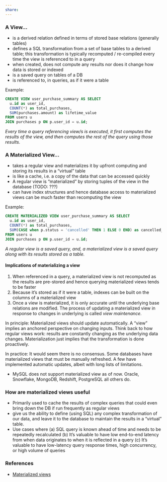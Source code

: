 ```yaml
---
share:
---
```

### A View...
- is a derived relation defined in terms of stored base relations (generally tables)
- defines a SQL transformation from a set of base tables to a derived table; this transformation is typically recomputed / re-compiled every time the view is referenced to in a query
- when created, does not compute any results nor does it change how data is stored or indexed
- is a saved query on tables of a DB
- is referenced to, in queries, as if it were a table

Example:
```sql
CREATE VIEW user_purchase_summary AS SELECT
  u.id as user_id,
  COUNT(*) as total_purchases,
  SUM(purchases.amount) as lifetime_value
FROM users u
JOIN purchases p ON p.user_id = u.id;
```

_Every time a query referencing view/s is executed, it first computes the results of the view, and then computes the rest of the query using those results._

### A Materialized View...
- takes a regular view and materializes it by upfront computing and storing its results in a “virtual” table
- is like a cache, i.e. a copy of the data that can be accessed quickly
- A regular view is “materialized” by storing tuples of the view in the database (TODO: ???)
- can have index structures and hence database access to materialized views can be much faster than recomputing the view

Example:
```sql
CREATE MATERIALIZED VIEW user_purchase_summary AS SELECT
  u.id as user_id,
  COUNT(*) as total_purchases,
  SUM(CASE when p.status = 'cancelled' THEN 1 ELSE 0 END) as cancelled_purchases
FROM users u
JOIN purchases p ON p.user_id = u.id;
```

*A regular view is a saved query, and, a materialized view is a saved query along with its results stored as a table.*
#### Implications of materializing a view
1. When referenced in a query, a materialized view is not recomputed as the results are pre-stored and hence querying materialized views tends to be faster
2. Because it’s stored as if it were a table, indexes can be built on the columns of a materialized view
3. Once a view is materialized, it is only accurate until the underlying base relations are modified. The process of updating a materialized view in response to changes in underlying  is called _view maintenance._

In principle: Materialized views should update automatically. A “view” implies an anchored perspective on changing inputs. Think back to how regular views work: results are constantly changing as the underlying data changes. Materialization just implies that the transformation is done proactively.

In practice: It would seem there is no consensus. Some databases have materialized views that must be manually refreshed. A few have implemented automatic updates, albeit with long lists of limitations.

- MySQL does not support materialized view as of now. Oracle, Snowflake, MongoDB, Redshift, PostgreSQL all others do.

### How are materialized views useful
- Primarily used to cache the results of complex queries that could even bring down the DB if run frequently as regular views
- give us the ability to define (using SQL) any complex transformation of our data, and leave it to the database to maintain the results in a “virtual” table.
- Use cases where 
	(a) SQL query is known ahead of time and needs to be repeatedly recalculated
	(b) It’s valuable to have low end-to-end latency from when data originates to when it is reflected in a query
	(c) It’s valuable to have low-latency query response times, high concurrency, or high volume of queries
### References
- [Materialized views](https://materialize.com/guides/materialized-views/)